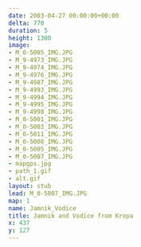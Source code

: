 ```yaml
---
date: 2003-04-27 00:00:00+00:00
delta: 770
duration: 5
height: 1300
image:
- M_0-5005_IMG.JPG
- M_9-4973_IMG.JPG
- M_9-4974_IMG.JPG
- M_9-4976_IMG.JPG
- M_9-4987_IMG.JPG
- M_9-4993_IMG.JPG
- M_9-4994_IMG.JPG
- M_9-4995_IMG.JPG
- M_9-4998_IMG.JPG
- M_0-5001_IMG.JPG
- M_0-5003_IMG.JPG
- M_0-5011_IMG.JPG
- M_0-5008_IMG.JPG
- M_0-5005_IMG.JPG
- M_0-5007_IMG.JPG
- mapgps.jpg
- path_1.gif
- alt.gif
layout: stub
lead: M_0-5007_IMG.JPG
map: 1
name: Jamnik_Vodice
title: Jamnik and Vodice from Kropa
x: 437
y: 127
---
```

